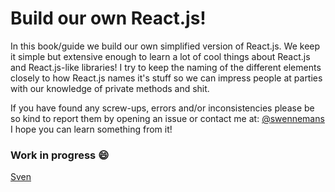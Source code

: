# Build our own React.js!

In this book/guide we build our own simplified version of React.js. We keep it simple but
extensive enough to learn a lot of cool things about React.js and React.js-like libraries! 
I try to keep the naming of the different elements closely to how React.js
names it's stuff so we can impress people at parties with our knowledge of private methods and shit.  

If you have found any screw-ups, errors and/or inconsistencies please be so kind to report them by opening
an issue or contact me at: [@swennemans](https://twitter.com/swennemanns)
I hope you can learn something from it!

### Work in progress :smile:

[Sven](https://twitter.com/swennemanns)
